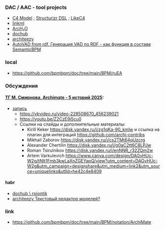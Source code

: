 ### DAC / AAC - tool projects
- [C4 Model](https://c4model.com/) ; [Structurizr DSL](https://github.com/structurizr/dsl) ; [LikeC4](https://github.com/likec4/likec4)
- [linkml](https://linkml.io/)
- [ArcH₂O](https://hd-tech.ru/ru/product/5) 
- [dochub](https://dochub.info/main)
- [architeezy](https://architeezy.com/metamodel/vad/dev/sample)
- [AutoVAD from rdf, Генерация VAD по RDF - как функция в составе SemanticBPM](https://github.com/bpmbpm/SemanticBPM/tree/main)

### local
- https://github.com/bpmbpm/doc/tree/main/BPM/ruEA
  
### Обсуждения
#### [ТГ М. Смирнова, Archimate - 5 историй 2025](https://t.me/s/it_arch):
- [запись](https://t.me/it_arch/1729)
    - https://vkvideo.ru/video-228508670_456239021
    - https://youtu.be/Z2CzE9j5cu0
  - Ссылки на слайды и дополнительные материалы:
    - Kirill Keker https://disk.yandex.ru/i/zg1qKa-90_kmlw и ссылка на плагин для интеграций https://github.com/archi-contribs
    - ‎Mikhail Zaborov https://disk.yandex.ru/i/cs2TMt64qUzcrg
    - Alexander Chertilin https://disk.yandex.ru/i/g0aC2tt6C8LPJw
    - ‎Roman Tsirulnikov https://disk.yandex.ru/i/enNNR_r32ZQm2w
    - Artem Varkulevich https://www.canva.com/design/DAGvHUc-W2g/tNIt1Fmb3kwLaXnZGEYapQ/view?utm_content=DAGvHUc-W2g&utm_campaign=designshare&utm_medium=link2&utm_source=uniquelinks&utlId=he42c4e8409
#### habr
- [dochub \ rpiontik](https://habr.com/ru/users/rpiontik/articles/)
- [architeezy Текстовый редактор моделей?](https://habr.com/ru/companies/architeezy/articles/938340/)

### link
- https://github.com/bpmbpm/doc/tree/main/BPM/notation/ArchiMate
